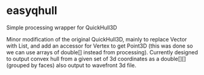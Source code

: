 easyqhull
=========

Simple processing wrapper for QuickHull3D

Minor modification of the original QuickHull3D, mainly to replace Vector with List, and add an accessor for Vertex to get Point3D (this was done so we can use arrays of double[] instead from processing). Currently designed to output convex hull from a given set of 3d coordinates as a double[][] (grouped by faces) also output to wavefront 3d file.
